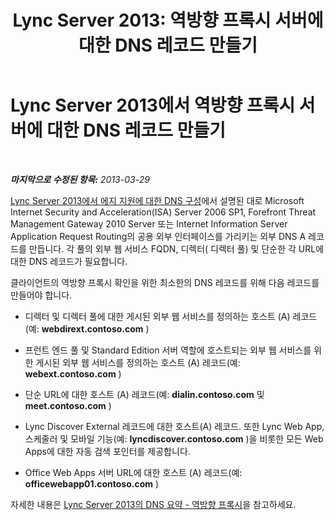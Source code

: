 ﻿---
title: 'Lync Server 2013: 역방향 프록시 서버에 대한 DNS 레코드 만들기'
TOCTitle: 역방향 프록시 서버에 대한 DNS 레코드 만들기
ms:assetid: b3513339-e49b-4665-80f1-b5a1c81a0e2e
ms:mtpsurl: https://technet.microsoft.com/ko-kr/library/Gg429719(v=OCS.15)
ms:contentKeyID: 49304772
ms.date: 08/24/2015
mtps_version: v=OCS.15
ms.translationtype: HT
---

# Lync Server 2013에서 역방향 프록시 서버에 대한 DNS 레코드 만들기

 

_**마지막으로 수정된 항목:** 2013-03-29_

[Lync Server 2013에서 에지 지원에 대한 DNS 구성](lync-server-2013-configure-dns-for-edge-support.md)에서 설명된 대로 Microsoft Internet Security and Acceleration(ISA) Server 2006 SP1, Forefront Threat Management Gateway 2010 Server 또는 Internet Information Server Application Request Routing의 공용 외부 인터페이스를 가리키는 외부 DNS A 레코드를 만듭니다. 각 풀의 외부 웹 서비스 FQDN, 디렉터( 디렉터 풀) 및 단순한 각 URL에 대한 DNS 레코드가 필요합니다.

클라이언트의 역방향 프록시 확인을 위한 최소한의 DNS 레코드를 위해 다음 레코드를 만들어야 합니다.

  - 디렉터 및 디렉터 풀에 대한 게시된 외부 웹 서비스를 정의하는 호스트 (A) 레코드(예: **webdirext.contoso.com** )

  - 프런트 엔드 풀 및 Standard Edition 서버 역할에 호스트되는 외부 웹 서비스를 위한 게시된 외부 웹 서비스를 정의하는 호스트 (A) 레코드(예: **webext.contoso.com** )

  - 단순 URL에 대한 호스트 (A) 레코드(예: **dialin.contoso.com** 및 **meet.contoso.com** )

  - Lync Discover External 레코드에 대한 호스트(A) 레코드. 또한 Lync Web App, 스케줄러 및 모바일 기능(예: **lyncdiscover.contoso.com** )을 비롯한 모든 Web Apps에 대한 자동 검색 포인터를 제공합니다.

  - Office Web Apps 서버 URL에 대한 호스트 (A) 레코드(예: **officewebapp01.contoso.com** )

자세한 내용은 [Lync Server 2013의 DNS 요약 - 역방향 프록시](lync-server-2013-dns-summary-reverse-proxy.md)을 참고하세요.

